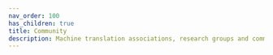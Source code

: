 ```yaml
---
nav_order: 100
has_children: true
title: Community
description: Machine translation associations, research groups and communities
---
```

